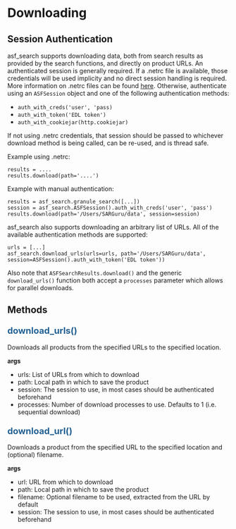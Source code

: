 # Downloading

## Session Authentication

asf_search supports downloading data, both from search results as provided by the search functions, and directly on product URLs. An authenticated session is generally required. If a .netrc file is available, those credentials will be used implicity and no direct session handling is required. More information on .netrc files can be found [here](https://www.gnu.org/software/inetutils/manual/html_node/The-_002enetrc-file.html). Otherwise, authenticate using an ```ASFSession``` object and one of the following authentication methods:

- ```auth_with_creds('user', 'pass)```
- ```auth_with_token('EDL token')```
- ```auth_with_cookiejar(http.cookiejar)```

If not using .netrc credentials, that session should be passed to whichever download method is being called, can be re-used, and is thread safe.

Example using .netrc:

	results = ....
	results.download(path='....')

Example with manual authentication:

	results = asf_search.granule_search([...])
	session = asf_search.ASFSession().auth_with_creds('user', 'pass')
	results.download(path='/Users/SARGuru/data', session=session)

asf_search also supports downloading an arbitrary list of URLs. All of the available authentication methods are supported:

	urls = [...]
	asf_search.download_urls(urls=urls, path='/Users/SARGuru/data', session=ASFSession().auth_with_token('EDL token'))

Also note that ```ASFSearchResults.download()``` and the generic ```download_urls()``` function both accept a ```processes``` parameter which allows for parallel downloads.

## Methods
### <span style="color: #236192; font-size: 20px;">download_urls()</span>

Downloads all products from the specified URLs to the specified location.

**args**

- urls: List of URLs from which to download
- path: Local path in which to save the product
- session: The session to use, in most cases should be authenticated beforehand
- processes: Number of download processes to use. Defaults to 1 (i.e. sequential download)

### <span style="color: #236192; font-size: 20px;">download_url()</span>

Downloads a product from the specified URL to the specified location and (optional) filename.

**args**

- url: URL from which to download
- path: Local path in which to save the product
- filename: Optional filename to be used, extracted from the URL by default
- session: The session to use, in most cases should be authenticated beforehand
